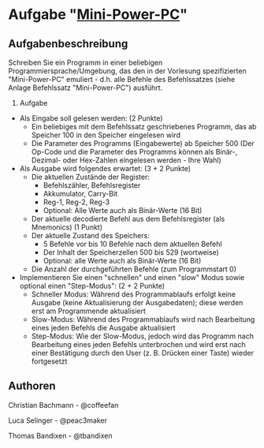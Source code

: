 # Aufgabe "[Mini-Power-PC](http://lords-von-handschreiber.github.com/edu-zhaw-inf-Mini-Power-PC/)"

## Aufgabenbeschreibung
Schreiben Sie ein Programm in einer beliebigen Programmiersprache/Umgebung, das den in der Vorlesung spezifizierten "Mini-Power-PC" emuliert - d.h. alle Befehle des Befehlssatzes (siehe Anlage Befehlssatz "Mini-Power-PC") ausführt.

1. Aufgabe
  * Als Eingabe soll gelesen werden: (2 Punkte)
    * Ein beliebiges mit dem Befehlssatz geschriebenes Programm, das ab Speicher 100 in den Speicher eingelesen wird
    * Die Parameter des Programms (Eingabewerte) ab Speicher 500 (Der Op-Code und die Parameter des Programms können als Binär-, Dezimal- oder Hex-Zahlen eingelesen werden - Ihre Wahl)
  * Als Ausgabe wird folgendes erwartet: (3 + 2 Punkte)
    * Die aktuellen Zustände der Register:
      * Befehlszähler, Befehlsregister
      * Akkumulator, Carry-Bit
      * Reg-1, Reg-2, Reg-3
      * Optional: Alle Werte auch als Binär-Werte (16 Bit)
    * Der aktuelle decodierte Befehl aus dem Befehlsregister (als Mnemonics) (1 Punkt)
    * Der aktuelle Zustand des Speichers:
      * 5 Befehle vor bis 10 Befehle nach dem aktuellen Befehl
      * Der Inhalt der Speicherzellen 500 bis 529 (wortweise)
      * Optional: alle Werte auch als Binär-Werte (16 Bit)
    * Die Anzahl der durchgeführten Befehle (zum Programmstart 0)
  * Implementieren Sie einen "schnellen" und einen "slow" Modus sowie optional einen "Step-Modus": (2 + 2 Punkte)
    * Schneller Modus: Während des Programmablaufs erfolgt keine Ausgabe (keine Aktualisierung der Ausgabedaten); diese werden erst am Programmende aktualisiert
    * Slow-Modus: Während des Programmablaufs wird nach Bearbeitung eines jeden Befehls die Ausgabe aktualisiert
    * Step-Modus: Wie der Slow-Modus, jedoch wird das Programm nach Bearbeitung eines jeden Befehls unterbrochen und wird erst nach einer Bestätigung durch den User (z. B. Drücken einer Taste) wieder fortgesetzt

## Authoren
Christian Bachmann - @coffeefan

Luca Selinger - @peac3maker

Thomas Bandixen - @tbandixen
